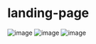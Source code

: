 ﻿# landing-page
![image](https://user-images.githubusercontent.com/92351638/202891224-2054d40d-de14-47dd-a907-a465ff78ba1e.png)
![image](https://user-images.githubusercontent.com/92351638/202891267-d361279d-9ebe-466e-a0ac-1e5e60312c91.png)
![image](https://user-images.githubusercontent.com/92351638/202891282-415ab60a-dbef-4863-8ed5-e97a3d126477.png)

